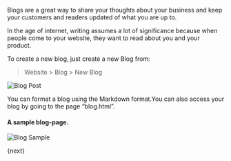 Blogs are a great way to share your thoughts about your business and keep your
customers and readers updated of what you are up to.

In the age of internet, writing assumes a lot of significance because when
people come to your website, they want to read about you and your product.

To create a new blog, just create a new Blog from:

> Website > Blog > New Blog

<img class="screenshot" alt="Blog Post" src="assets/img/website/blog-post.png">

You can format a blog using the Markdown format.You can also access your blog
by going to the page “blog.html”.

#### A sample blog-page.

<img class="screenshot" alt="Blog Sample" src="assets/img/website/blog-sample.png">

{next}
